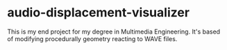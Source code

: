 # audio-displacement-visualizer
This is my end project for my degree in Multimedia Engineering. It's based of modifying procedurally geometry reacting to WAVE files.
